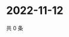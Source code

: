 # 2022-11-12

共 0 条

<!-- BEGIN WEIBO -->
<!-- 最后更新时间 Sat Nov 12 2022 16:07:26 GMT+0800 (China Standard Time) -->

<!-- END WEIBO -->
